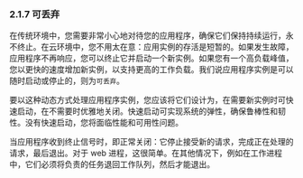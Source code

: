 ### 2.1.7 可丢弃

在传统环境中，您需要非常小心地对待您的应用程序，确保它们保持持续运行，永不终止。在云环境中，您不用太在意：应用实例的存活是短暂的。如果发生故障，应用程序不再响应，您可以终止它并启动一个新实例。如果您有一个高负载峰值，您以更快的速度增加新实例，以支持更高的工作负载。我们说应用程序实例是可以随时启动或停止的，则为`可丢弃`。

要以这种动态方式处理应用程序实例，您应该将它们设计为，在需要新实例时可快速启动，在不需要时优雅地关闭。快速启动可实现系统的弹性，确保鲁棒性和韧性。没有快速启动，您将面临性能和可用性问题。

当应用程序收到终止信号时，即正常关闭：它停止接受新的请求，完成正在处理的请求，最后退出。对于 web 进程，这很简单。在其他情况下，例如在工作进程中，它们必须将负责的任务退回工作队列，然后才能退出。
